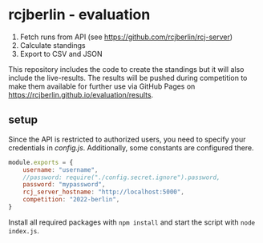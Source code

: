 # rcjberlin - evaluation

1. Fetch runs from API (see https://github.com/rcjberlin/rcj-server)
2. Calculate standings
3. Export to CSV and JSON

This repository includes the code to create the standings but it will also include the live-results.
The results will be pushed during competition to make them available for further use via GitHub Pages on https://rcjberlin.github.io/evaluation/results.

## setup

Since the API is restricted to authorized users, you need to specify your credentials in _config.js_.
Additionally, some constants are configured there.
```js
module.exports = {
    username: "username",
    //password: require("./config.secret.ignore").password,
    password: "mypassword",
    rcj_server_hostname: "http://localhost:5000",
    competition: "2022-berlin",
}
```

Install all required packages with `npm install` and start the script with `node index.js`.
